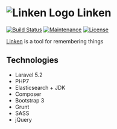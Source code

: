 ![Linken Logo](https://linken.me/assets/images/linken-logo.png "Linken")
Linken
======
[![Build Status](https://travis-ci.org/brycenrogers/linken.svg?branch=master)](https://travis-ci.org/brycenrogers/linken)
[![Maintenance](https://img.shields.io/maintenance/yes/2016.svg)]()
[![License](https://img.shields.io/badge/license-Apache-blue.svg)](https://github.com/brycenrogers/linken/blob/master/LICENSE.txt)

[Linken](https://linken.me) is a tool for remembering things

Technologies
------------

- Laravel 5.2
- PHP7
- Elasticsearch + JDK
- Composer
- Bootstrap 3
- Grunt
- SASS
- jQuery



